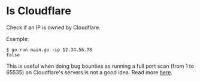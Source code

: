 # Is Cloudflare
Check if an IP is owned by Cloudflare.

Example:
```
$ go run main.go -ip 12.34.56.78
false
```

This is useful when doing bug bounties as running a full port scan (from 1 to 65535) on Cloudflare's servers is not a good idea.
Read more [here](https://support.cloudflare.com/hc/en-us/articles/200169156-Identifying-network-ports-compatible-with-Cloudflare-s-proxy).
